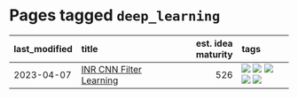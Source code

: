 # Pages tagged `deep_learning`

|last_modified|title|est. idea maturity|tags
|:---|:---|---:|:---|
|2023-04-07|[INR CNN Filter Learning](../INR_CNN_filter_learning.md)|526|[![](https://img.shields.io/badge/tag-CNN-be4650)](../tags/CNN.md) [![](https://img.shields.io/badge/tag-INR-3f3dc3)](../tags/INR.md) [![](https://img.shields.io/badge/tag-deep_learning-cdef47)](../tags/deep_learning.md) [![](https://img.shields.io/badge/tag-experimental-fe4dc)](../tags/experimental.md) [![](https://img.shields.io/badge/tag-filter_learning-99b5f2)](../tags/filter_learning.md)|